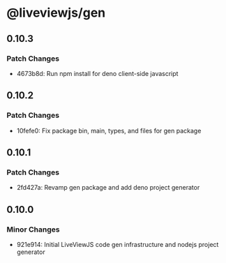 # @liveviewjs/gen

## 0.10.3

### Patch Changes

- 4673b8d: Run npm install for deno client-side javascript

## 0.10.2

### Patch Changes

- 10fefe0: Fix package bin, main, types, and files for gen package

## 0.10.1

### Patch Changes

- 2fd427a: Revamp gen package and add deno project generator

## 0.10.0

### Minor Changes

- 921e914: Initial LiveViewJS code gen infrastructure and nodejs project generator
